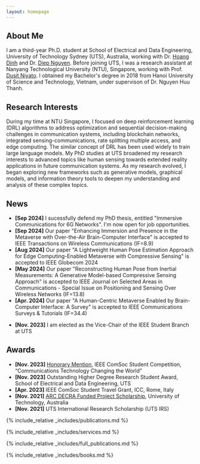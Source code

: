 ```yaml
---
layout: homepage
---
```


## About Me

I am a third-year Ph.D. student at School of Electrical and Data Engineering, University of Technology Sydney (UTS), Australia, working with Dr. [Hoang Dinh](https://sites.google.com/view/dinh-thai-hoang/) and Dr. [Diep Nguyen](https://sites.google.com/view/diep-n-nguyen/). Before joining UTS, I was a research assistant at Nanyang Technological University (NTU), Singapore, working with Prof. [Dusit Niyato](https://personal.ntu.edu.sg/dniyato/). I obtained my Bachelor's degree in 2018 from Hanoi University of Science and Technology, Vietnam, under supervison of Dr. Nguyen Huu Thanh. 

## Research Interests

During my time at NTU Singapore, I focused on deep reinforcement learning (DRL) algorithms to address optimization and sequential decision-making challenges in communication systems, including blockchain networks, integrated sensing-communications, rate splitting multiple access, and edge computing. The similar concept of DRL has been used widely to train large language models.
 My PhD studies at UTS broadened my research interests to advanced topics like human sensing towards extended reality applications in future communication systems. As my research evolved, I began exploring new frameworks such as generative models, graphical models, and information theory tools to deepen my understanding and analysis of these complex topics.

## News
- **[Sep 2024]** I sucessfully defend my PhD thesis, entitled "Immersive Communications for 6G Networks". I'm now open for job opportunities.
- **[Sep 2024]** Our paper "Enhancing Immersion and Presence in the Metaverse with Over-the-Air Brain-Computer Interface" is accepted to IEEE Transactions on Wireless Communications (IF=8.9)
- **[Aug 2024]** Our paper "A Lightweight Human Pose Estimation Approach for Edge Computing-Enabled Metaverse with Compressive Sensing" is accepted to IEEE Globecom 2024
- **[May 2024]** Our paper "Reconstructing Human Pose from Inertial Measurements: A Generative Model-based Compressive Sensing Approach" is accepted to IEEE Journal on Selected Areas in Communications - Special Issue on Positioning and Sensing Over Wireless Networks (IF=13.8)
- **[Apr. 2024]** Our paper "A Human-Centric Metaverse Enabled by Brain-Computer Interface: A Survey" is accepted to IEEE Communications Surveys & Tutorials (IF=34.4)
<!-- - **[Dec. 2023]** Our paper "Enabling Technologies for Web 3.0: A Comprehensive Survey" is submitted to IEEE COMST -->
<!-- - **[Nov. 2023]** Our paper "Reconstructing Human Pose from Inertial Measurements: A Generative Model-based Compressive Sensing Approach" is submitted to IEEE JSAC -->
- **[Nov. 2023]** I am elected as the Vice-Chair of the IEEE Student Branch at UTS
<!-- - **[Aug. 2023]** Our paper "Toward BCI-enabled Metaverse: A Joint Learning and Resource Allocation Approach" is accepted to IEEE Globecom 2023 -->
<!-- - **[Jul. 2023]** Our paper "A Human-Centric Metaverse Enabled by Brain-Computer Interface: A Survey" is submitted to IEEE COMST -->
<!-- - **[Jul. 2023]** Our paper "Enhancing Immersion and Presence in the Metaverse with Over-the-Air Brain-Computer Interface"  is submitted to IEEE TWC -->
<!-- - **[Jan. 2023]** Our paper "A Unified Resource Allocation Framework for Virtual Reality Streaming over Wireless Networks" is accepted to IEEE ICC 2023 -->

## Awards
- **[Nov. 2023]** [Honorary Mention](https://www.comsoc.org/membership/ieee-comsoc-student-competition/winners), IEEE ComSoc Student Competition, “Communications Technology Changing the World”
- **[Nov. 2023]** Outstanding Higher Degree Research Student Award, School of Electrical and Data Engineering, UTS 
- **[Apr. 2023]** IEEE ComSoc Student Travel Grant, ICC, Rome, Italy
- **[Nov. 2021]** [ARC DECRA Funded Project Scholarship](https://www.arc.gov.au/funding-research/funding-schemes/discovery-program/discovery-early-career-researcher-award-decra), University of Technology, Australia
- **[Nov. 2021]** UTS International Research Scholarship (UTS IRS)

{% include_relative _includes/publications.md %}

{% include_relative _includes/services.md %}

{% include_relative _includes/full_publications.md %}

{% include_relative _includes/books.md %}